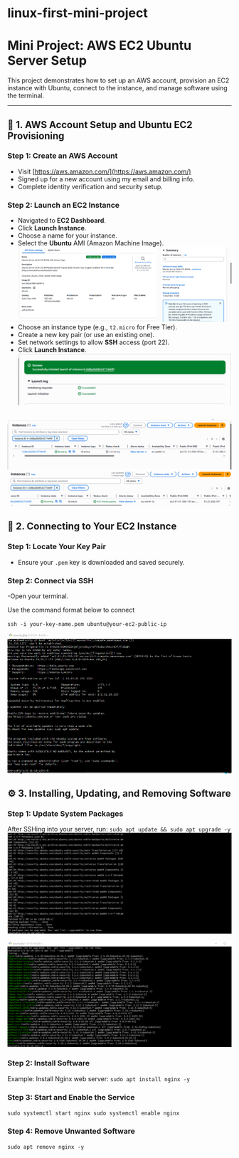 # linux-first-mini-project

# Mini Project: AWS EC2 Ubuntu Server Setup

This project demonstrates how to set up an AWS account, provision an EC2 instance with Ubuntu, connect to the instance, and manage software using the terminal.

---

## 🔧 1. AWS Account Setup and Ubuntu EC2 Provisioning

### Step 1: Create an AWS Account
- Visit [https://aws.amazon.com/](https://aws.amazon.com/)
- Signed up for a new account using my email and billing info.
- Complete identity verification and security setup.

### Step 2: Launch an EC2 Instance
- Navigated to **EC2 Dashboard**.
- Click **Launch Instance**.
- Choose a name for your instance.
- Select the **Ubuntu** AMI (Amazon Machine Image).
  ![](https://github.com/adaezeokoduwa/linux-first-mini-project/blob/main/images/ubuntu-start.png?raw=true)
- Choose an instance type (e.g., `t2.micro` for Free Tier).
- Create a new key pair (or use an existing one).
- Set network settings to allow **SSH** access (port 22).
- Click **Launch Instance**.
![](https://github.com/adaezeokoduwa/linux-first-mini-project/blob/main/images/lunched-instance.png?raw=true)

![](https://github.com/adaezeokoduwa/linux-first-mini-project/blob/main/images/instance-running.png?raw=true)
![](https://github.com/adaezeokoduwa/linux-first-mini-project/blob/main/images/instance-running2.png?raw=true)
---

## 🔌 2. Connecting to Your EC2 Instance

### Step 1: Locate Your Key Pair
- Ensure your `.pem` key is downloaded and saved securely.

### Step 2: Connect via SSH
-Open your terminal.

Use the command format below to connect

``
ssh -i your-key-name.pem ubuntu@your-ec2-public-ip
``

![](https://github.com/adaezeokoduwa/linux-first-mini-project/blob/main/images/ubuntu-connection.png?raw=true)

## ⚙️ 3. Installing, Updating, and Removing Software
### Step 1: Update System Packages
After SSHing into your server, run:
``
sudo apt update && sudo apt upgrade -y
``
![](https://github.com/adaezeokoduwa/linux-first-mini-project/blob/main/images/updating-ubuntu-app.png?raw=true)

![](https://github.com/adaezeokoduwa/linux-first-mini-project/blob/main/images/app-upgrade.png?raw=true)
### Step 2: Install Software
Example: Install Nginx web server:
``
sudo apt install nginx -y
``

### Step 3: Start and Enable the Service
``
sudo systemctl start nginx
sudo systemctl enable nginx
``

### Step 4: Remove Unwanted Software
``
sudo apt remove nginx -y
``
